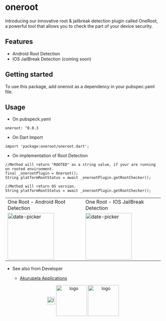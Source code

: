 # oneroot

Introducing our innovative root & jailbreak detection plugin called OneRoot, a powerful tool that allows you to check the part of your device security.

## Features

- Android Root Detection
- IOS JailBreak Detection (coming soon)


## Getting started

To use this package, add oneroot as a dependency in your pubspec.yaml file.

## Usage

- On pubspeck.yaml

```
oneroot: ^0.0.3
```

- On Dart Import

```
import 'package:oneroot/oneroot.dart';
```

- On implementation of Root Detection

```
//Method will return "ROOTED" as a string value, if your are running on rooted environment.
final _onerootPlugin = Oneroot();
String platformRootStatus = await _onerootPlugin.getRootChecker();

//Method will return OS version.
String platformRootStatus = await _onerootPlugin.getRootChecker();
```

<table>
  <tr>
    <td>One Root - Android Root Detection</td>
    <td>One Root - IOS JailBreak Detection</td>
  </tr>
  <tr>
    <td width="30%"><img src="https://github.com/udithperera-dev/oneroot/blob/main/on_android.png" alt="date-picker" style="width:150px;"/></td>
    <td width="30%"><img src="https://github.com/udithperera-dev/oneroot/blob/main/on_android.png" alt="date-picker" style="width:150px;"/></td>
  </tr>
 </table>

- See also from Developer

    - [Akurupela Applications](https://akurupela.com)

<p align="center">
      <img src="https://www.akurupela.com/assets/images/images_info/ap_logo.png" width="25px" alt="logo" align="center">
      <img src="https://storage.googleapis.com/cms-storage-bucket/6a07d8a62f4308d2b854.svg" width="100px" alt="logo" align="center">
      <img src="https://pub.dev/static/hash-tihrt5d6/img/pub-dev-logo.svg" width="100px" alt="logo" align="center">
</p>